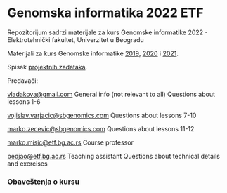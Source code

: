 # Genomska informatika 2022 ETF
Repozitorijum sadrzi materijale za kurs Genomske informatike 2022 - Elektrotehnički fakultet, Univerzitet u Beogradu

Materijali za kurs Genomske informatike [2019](https://github.com/vladimirkovacevic/gi-2019-etf), [2020](https://github.com/vladimirkovacevic/gi-2020-etf) i [2021](https://github.com/vladimirkovacevic/gi-2021-etf).



Spisak [projektnih zadataka](https://docs.google.com/document/d/1w0i20eCcYtLZOKnNVgPRIORCbTr4uQmQPcADmesl7kA/edit?usp=sharing).

Predavači:

vladakova@gmail.com General info (not relevant to all) Questions about lessons 1-6

vojislav.varjacic@sbgenomics.com Questions about lessons 7-10

marko.zecevic@sbgenomics.com Questions about lessons 11-12

marko.misic@etf.bg.ac.rs Course professor

pedjao@etf.bg.ac.rs Teaching assistant Questions about technical details and exercises

### Obaveštenja o kursu
